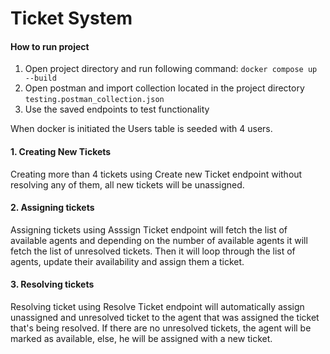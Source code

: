 
#  Ticket System

#### How to run project
1. Open project directory and run following command:
`docker compose up --build`
2. Open postman and import collection located in the project directory
`testing.postman_collection.json`
3. Use the saved endpoints to test functionality

When docker is initiated the Users table is seeded with 4 users.

#### 1. Creating New Tickets
Creating more than 4 tickets using Create new Ticket endpoint without resolving any of them, all new tickets will be unassigned.

#### 2. Assigning tickets
Assigning tickets using Asssign Ticket endpoint will fetch the list of available agents and depending on the number of available agents it will fetch the list of unresolved tickets.
Then it will loop through the list of agents, update their availability and assign them a ticket.

#### 3. Resolving tickets
Resolving ticket using Resolve Ticket endpoint will automatically assign unassigned and unresolved ticket to the agent that was assigned the ticket that's being resolved. If there are no unresolved tickets, the agent will be marked as available, else, he will be assigned with a new ticket.
